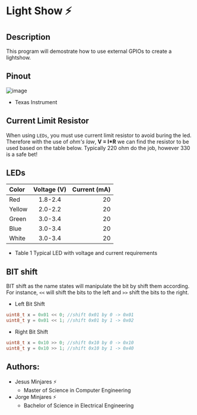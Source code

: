 # **Light Show :zap:**

## Description
This program will demostrate how to use external GPIOs to create a lightshow.

## Pinout
![image](https://user-images.githubusercontent.com/60948298/146273491-d2079ae0-385a-4f9a-ac03-24f95911efea.png)
- Texas Instrument

## Current Limit Resistor
When using `LEDs`, you must use current limit resistor to avoid  buring the led. Therefore with the use of *ohm's law*, **V = I*R** we can find the resistor to be used based on the table below. Typically 220 ohm do the job, however 330 is a safe bet!

## LEDs 
| Color | Voltage (V) | Current (mA) |
|:---   | :---:       |     ---:     |
| Red   | 1.8-2.4     |      20      |
| Yellow| 2.0-2.2     |      20      |
| Green | 3.0-3.4     |      20      |
| Blue  | 3.0-3.4     |      20      | 
| White | 3.0-3.4     |      20      |
  * Table 1 Typical LED with voltage and current requirements

## BIT shift
BIT shift as the name states will manipulate the bit by shift them according. For instance, `<<` will shift the bits to the left and `>>` shift the bits to the right.
- Left Bit Shift
~~~c
uint8_t x = 0x01 << 0; //shift 0x01 by 0 -> 0x01
uint8_t y = 0x01 << 1; //shift 0x01 by 1 -> 0x02
~~~
- Right Bit Shift 
~~~c
uint8_t x = 0x10 >> 0; //shift 0x10 by 0 -> 0x10
uint8_t y = 0x10 >> 1; //shift 0x10 by 1 -> 0x40
~~~
## Authors:
  - Jesus Minjares :zap:
    - Master of Science in Computer Engineering
  - Jorge Minjares :zap:
    - Bachelor of Science in Electrical Engineering
